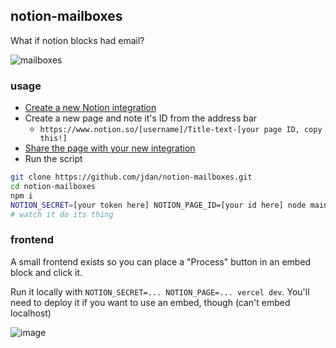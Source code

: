 ## notion-mailboxes

What if notion blocks had email?

![mailboxes](https://user-images.githubusercontent.com/287268/138564098-b5f2cc7f-d436-4872-85b1-54b35cdef4ee.gif)

### usage

- [Create a new Notion integration](https://developers.notion.com/docs/getting-started#step-1-create-an-integration)
- Create a new page and note it's ID from the address bar
  - `https://www.notion.so/[username]/Title-text-[your page ID, copy this!]`
- [Share the page with your new integration](https://developers.notion.com/docs/getting-started#step-2-share-a-database-with-your-integration)
- Run the script

```sh
git clone https://github.com/jdan/notion-mailboxes.git
cd notion-mailboxes
npm i
NOTION_SECRET=[your token here] NOTION_PAGE_ID=[your id here] node main.js
# watch it do its thing
```

### frontend

A small frontend exists so you can place a "Process" button in an embed block
and click it.

Run it locally with `NOTION_SECRET=... NOTION_PAGE=... vercel dev`. You'll need to deploy it
if you want to use an embed, though (can't embed localhost)

![image](https://user-images.githubusercontent.com/287268/138574393-a50bd1cd-bedb-4a4c-ba9e-94ff53548066.png)
